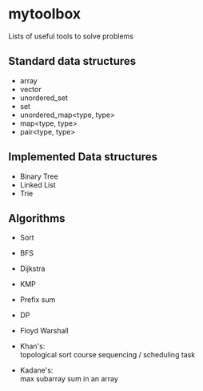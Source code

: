 # mytoolbox  
Lists of useful tools to solve problems

## Standard data structures
- array
- vector
- unordered_set<type>
- set<type>
- unordered_map<type, type>
- map<type, type>
- pair<type, type>

## Implemented Data structures
- Binary Tree
- Linked List
- Trie
  
## Algorithms
- Sort
- BFS
- Dijkstra
- KMP
- Prefix sum
- DP
- Floyd Warshall
  
- Khan's:  
  topological sort
  course sequencing / scheduling task
  
- Kadane's:  
  max subarray sum in an array
